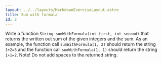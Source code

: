 ```yaml
---
layout: ../../layouts/MarkdownExerciseLayout.astro
title: Sum with formula
id: 2
---
```


Write a function `String sumWithFormula(int first, int second)` that returns the written out sum of the given integers and the sum. As an example, the function call `sumWithFormula(1, 2)` should return the string `1+2=3` and the function call `sumWithFormula(1, 1)` should return the string `1+1=2`. Note! Do not add spaces to the returned string.